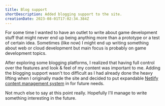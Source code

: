 ```yaml
---
title: Blog support
shortDescription: Added blogging support to the site.
creationDate: 2023-08-01T17:02:34.384Z
---
```

For some time I wanted to have an outlet to write about game development stuff that might never end up being anything more than a prototype or a test of certain idea. Sometimes (like now) I might end up writing something about web or cloud development but main focus is probably on game development topics.

After exploring some blogging platforms, I realized that having full control over the features and look & feel of my content was important to me. Adding the blogging support wasn't too difficult as I had already done the heavy lifting when I originally made the site and decided to put expandable [Netlify content management system](https://v1.netlifycms.org/) in for future needs. 

Not much else to say at this point really. Hopefully I'll manage to write something interesting in the future.